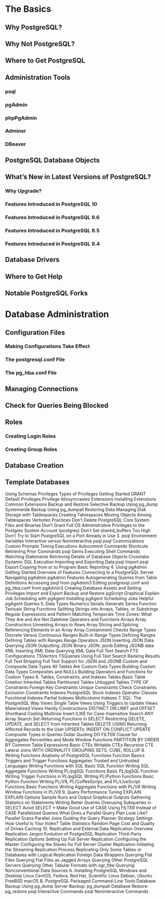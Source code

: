 # The Basics
## Why PostgreSQL?
## Why Not PostgreSQL?
## Where to Get PostgreSQL
## Administration Tools
### psql
### pgAdmin
### phpPgAdmin
### Adminer
### DBeaver

## PostgreSQL Database Objects
## What’s New in Latest Versions of PostgreSQL?
### Why Upgrade?
### Features Introduced in PostgreSQL 10
### Features Introduced in PostgreSQL 9.6
### Features Introduced in PostgreSQL 9.5
### Features Introduced in PostgreSQL 9.4
## Database Drivers
## Where to Get Help
## Notable PostgreSQL Forks

# Database Administration
## Configuration Files
### Making Configurations Take Effect
### The postgresql.conf File
### The pg_hba.conf File
## Managing Connections
## Check for Queries Being Blocked
## Roles
### Creating Login Roles
### Creating Group Roles
## Database Creation
## Template Databases
Using Schemas
Privileges
Types of Privileges
Getting Started
GRANT
Default Privileges
Privilege Idiosyncrasies
Extensions
Installing Extensions
Common Extensions
Backup and Restore
Selective Backup Using pg_dump
Systemwide Backup Using pg_dumpall
Restoring Data
Managing Disk Storage with Tablespaces
Creating Tablespaces
Moving Objects Among Tablespaces
Verboten Practices
Don’t Delete PostgreSQL Core System Files and Binaries
Don’t Grant Full OS Administrative Privileges to the Postgres System Account (postgres)
Don’t Set shared_buffers Too High
Don’t Try to Start PostgreSQL on a Port Already in Use
3. psql
Environment Variables
Interactive versus Noninteractive psql
psql Customizations
Custom Prompts
Timing Executions
Autocommit Commands
Shortcuts
Retrieving Prior Commands
psql Gems
Executing Shell Commands
Watching Statements
Retrieving Details of Database Objects
Crosstabs
Dynamic SQL Execution
Importing and Exporting Data
psql Import
psql Export
Copying from or to Program
Basic Reporting
4. Using pgAdmin
Getting Started
Overview of Features
Connecting to a PostgreSQL Server
Navigating pgAdmin
pgAdmin Features
Autogenerating Queries from Table Definitions
Accessing psql from pgAdmin3
Editing postgresql.conf and pg_hba.conf from pgAdmin3
Creating Database Assets and Setting Privileges
Import and Export
Backup and Restore
pgScript
Graphical Explain
Job Scheduling with pgAgent
Installing pgAgent
Scheduling Jobs
Helpful pgAgent Queries
5. Data Types
Numerics
Serials
Generate Series Function
Textuals
String Functions
Splitting Strings into Arrays, Tables, or Substrings
Regular Expressions and Pattern Matching
Temporals
Time Zones: What They Are and Are Not
Datetime Operators and Functions
Arrays
Array Constructors
Unnesting Arrays to Rows
Array Slicing and Splicing
Referencing Elements in an Array
Array Containment Checks
Range Types
Discrete Versus Continuous Ranges
Built-in Range Types
Defining Ranges
Defining Tables with Ranges
Range Operators
JSON
Inserting JSON Data
Querying JSON
Outputting JSON
Binary JSON: jsonb
Editing JSONB data
XML
Inserting XML Data
Querying XML Data
Full Text Search
FTS Configurations
TSVectors
TSQueries
Using Full Text Search
Ranking Results
Full Text Stripping
Full Text Support for JSON and JSONB
Custom and Composite Data Types
All Tables Are Custom Data Types
Building Custom Data Types
Composites and NULLs
Building Operators and Functions for Custom Types
6. Tables, Constraints, and Indexes
Tables
Basic Table Creation
Inherited Tables
Partitioned Tables
Unlogged Tables
TYPE OF
Constraints
Foreign Key Constraints
Unique Constraints
Check Constraints
Exclusion Constraints
Indexes
PostgreSQL Stock Indexes
Operator Classes
Functional Indexes
Partial Indexes
Multicolumn Indexes
7. SQL: The PostgreSQL Way
Views
Single Table Views
Using Triggers to Update Views
Materialized Views
Handy Constructions
DISTINCT ON
LIMIT and OFFSET
Shorthand Casting
Multirow Insert
ILIKE for Case-Insensitive Search
ANY Array Search
Set-Returning Functions in SELECT
Restricting DELETE, UPDATE, and SELECT from Inherited Tables
DELETE USING
Returning Affected Records to the User
UPSERTs: INSERT ON CONFLICT UPDATE
Composite Types in Queries
Dollar Quoting
DO
FILTER Clause for Aggregates
Percentiles and Mode
Window Functions
PARTITION BY
ORDER BY
Common Table Expressions
Basic CTEs
Writable CTEs
Recursive CTE
Lateral Joins
WITH ORDINALITY
GROUPING SETS, CUBE, ROLLUP
8. Writing Functions
Anatomy of PostgreSQL Functions
Function Basics
Triggers and Trigger Functions
Aggregates
Trusted and Untrusted Languages
Writing Functions with SQL
Basic SQL Function
Writing SQL Aggregate Functions
Writing PL/pgSQL Functions
Basic PL/pgSQL Function
Writing Trigger Functions in PL/pgSQL
Writing PL/Python Functions
Basic Python Function
Writing PL/V8, PL/CoffeeScript, and PL/LiveScript Functions
Basic Functions
Writing Aggregate Functions with PL/V8
Writing Window Functions in PL/V8
9. Query Performance Tuning
EXPLAIN
EXPLAIN Options
Sample Runs and Output
Graphical Outputs
Gathering Statistics on Statements
Writing Better Queries
Overusing Subqueries in SELECT
Avoid SELECT *
Make Good Use of CASE
Using FILTER Instead of CASE
Parallelized Queries
What Does a Parallel Query Plan Look Like?
Parallel Scans
Parallel Joins
Guiding the Query Planner
Strategy Settings
How Useful Is Your Index?
Table Statistics
Random Page Cost and Quality of Drives
Caching
10. Replication and External Data
Replication Overview
Replication Jargon
Evolution of PostgreSQL Replication
Third-Party Replication Options
Setting Up Full Server Replication
Configuring the Master
Configuring the Slaves for Full Server Cluster Replication
Initiating the Streaming Replication Process
Replicating Only Some Tables or Databases with Logical Replication
Foreign Data Wrappers
Querying Flat Files
Querying Flat Files as Jagged Arrays
Querying Other PostgreSQL Servers
Querying Other Tabular Formats with ogr_fdw
Querying Nonconventional Data Sources
A. Installing PostgreSQL
Windows and Desktop Linux
CentOS, Fedora, Red Hat, Scientific Linux
Debian, Ubuntu
FreeBSD
macOS
B. PostgreSQL Packaged Command-Line Tools
Database Backup Using pg_dump
Server Backup: pg_dumpall
Database Restore: pg_restore
psql Interactive Commands
psql Noninteractive Commands